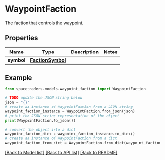 # WaypointFaction

The faction that controls the waypoint.

## Properties

Name | Type | Description | Notes
------------ | ------------- | ------------- | -------------
**symbol** | [**FactionSymbol**](FactionSymbol.md) |  | 

## Example

```python
from spacetraders.models.waypoint_faction import WaypointFaction

# TODO update the JSON string below
json = "{}"
# create an instance of WaypointFaction from a JSON string
waypoint_faction_instance = WaypointFaction.from_json(json)
# print the JSON string representation of the object
print(WaypointFaction.to_json())

# convert the object into a dict
waypoint_faction_dict = waypoint_faction_instance.to_dict()
# create an instance of WaypointFaction from a dict
waypoint_faction_from_dict = WaypointFaction.from_dict(waypoint_faction_dict)
```
[[Back to Model list]](../README.md#documentation-for-models) [[Back to API list]](../README.md#documentation-for-api-endpoints) [[Back to README]](../README.md)


